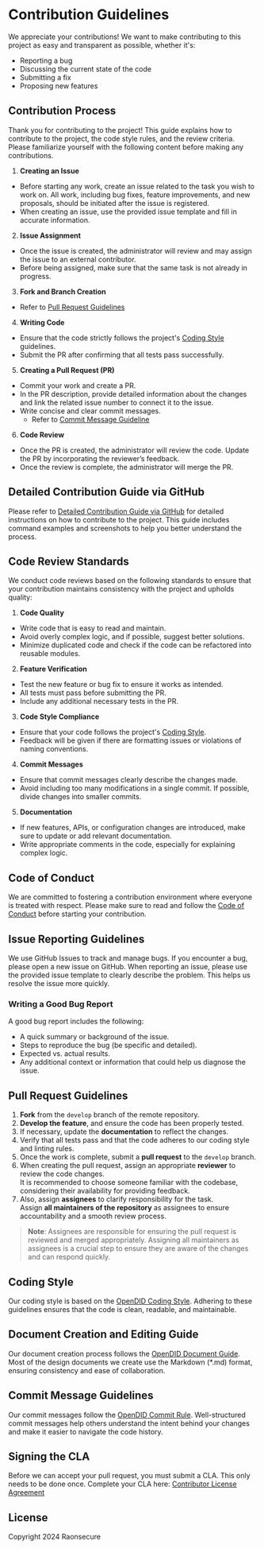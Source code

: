 # Contribution Guidelines
We appreciate your contributions! We want to make contributing to this project as easy and transparent as possible, whether it's:

- Reporting a bug
- Discussing the current state of the code
- Submitting a fix
- Proposing new features

## Contribution Process
Thank you for contributing to the project! This guide explains how to contribute to the project, the code style rules, and the review criteria. Please familiarize yourself with the following content before making any contributions.

1. **Creating an Issue**
  - Before starting any work, create an issue related to the task you wish to work on. All work, including bug fixes, feature improvements, and new proposals, should be initiated after the issue is registered.
  - When creating an issue, use the provided issue template and fill in accurate information.
2. **Issue Assignment**
  - Once the issue is created, the administrator will review and may assign the issue to an external contributor.
  - Before being assigned, make sure that the same task is not already in progress.
3. **Fork and Branch Creation**
  - Refer to [Pull Request Guidelines](#pull-request-guidelines)
4. **Writing Code**
  - Ensure that the code strictly follows the project's [Coding Style](#coding-style) guidelines.
  - Submit the PR after confirming that all tests pass successfully.
5. **Creating a Pull Request (PR)**
  - Commit your work and create a PR.
  - In the PR description, provide detailed information about the changes and link the related issue number to connect it to the issue.
  - Write concise and clear commit messages.
    - Refer to [Commit Message Guideline](#commit-message-guidelines)
6. **Code Review**
  - Once the PR is created, the administrator will review the code. Update the PR by incorporating the reviewer’s feedback.
  - Once the review is complete, the administrator will merge the PR.

## Detailed Contribution Guide via GitHub
Please refer to [Detailed Contribution Guide via GitHub](https://github.com/OmniOneID/did-doc-architecture/blob/main/how_to_contribute_to_open_did.md) for detailed instructions on how to contribute to the project. This guide includes command examples and screenshots to help you better understand the process.

## Code Review Standards
We conduct code reviews based on the following standards to ensure that your contribution maintains consistency with the project and upholds quality:

1. **Code Quality**
  - Write code that is easy to read and maintain.
  - Avoid overly complex logic, and if possible, suggest better solutions.
  - Minimize duplicated code and check if the code can be refactored into reusable modules.
2. **Feature Verification**
  - Test the new feature or bug fix to ensure it works as intended.
  - All tests must pass before submitting the PR.
  - Include any additional necessary tests in the PR.
3. **Code Style Compliance**
  - Ensure that your code follows the project's [Coding Style](#coding-style).
  - Feedback will be given if there are formatting issues or violations of naming conventions.
4. **Commit Messages**
  - Ensure that commit messages clearly describe the changes made.
  - Avoid including too many modifications in a single commit. If possible, divide changes into smaller commits.
5. **Documentation**
  - If new features, APIs, or configuration changes are introduced, make sure to update or add relevant documentation.
  - Write appropriate comments in the code, especially for explaining complex logic.

##  Code of Conduct
We are committed to fostering a contribution environment where everyone is treated with respect. Please make sure to read and follow the [Code of Conduct](CODE_OF_CONDUCT.md) before starting your contribution.

## Issue Reporting Guidelines
We use GitHub Issues to track and manage bugs.
If you encounter a bug, please open a new issue on GitHub. When reporting an issue, please use the provided issue template to clearly describe the problem. This helps us resolve the issue more quickly.

### Writing a Good Bug Report
A good bug report includes the following:
- A quick summary or background of the issue.
- Steps to reproduce the bug (be specific and detailed).
- Expected vs. actual results.
- Any additional context or information that could help us diagnose the issue.

## Pull Request Guidelines
1. **Fork** from the `develop` branch of the remote repository.
2. **Develop the feature**, and ensure the code has been properly tested.
3. If necessary, update the **documentation** to reflect the changes.
4. Verify that all tests pass and that the code adheres to our coding style and linting rules.
5. Once the work is complete, submit a **pull request** to the `develop` branch.
6. When creating the pull request, assign an appropriate **reviewer** to review the code changes.  
   It is recommended to choose someone familiar with the codebase, considering their availability for providing feedback.
7. Also, assign **assignees** to clarify responsibility for the task.  
   Assign **all maintainers of the repository** as assignees to ensure accountability and a smooth review process.

> **Note**: Assignees are responsible for ensuring the pull request is reviewed and merged appropriately. Assigning all maintainers as assignees is a crucial step to ensure they are aware of the changes and can respond quickly.

## Coding Style
Our coding style is based on the [OpenDID Coding Style](https://github.com/OmniOneID/did-doc-architecture/blob/main/docs/rules/coding_style.md). Adhering to these guidelines ensures that the code is clean, readable, and maintainable.

## Document Creation and Editing Guide
Our document creation process follows the [OpenDID Document Guide](https://github.com/OmniOneID/did-doc-architecture/blob/main/docs/guide/docs/write_document_guide.md). Most of the design documents we create use the Markdown (*.md) format, ensuring consistency and ease of collaboration.

## Commit Message Guidelines
Our commit messages follow the [OpenDID Commit Rule](https://github.com/OmniOneID/did-doc-architecture/blob/main/docs/rules/git_code_commit_rule.md). Well-structured commit messages help others understand the intent behind your changes and make it easier to navigate the code history.

## Signing the CLA
Before we can accept your pull request, you must submit a CLA. This only needs to be done once. Complete your CLA here: [Contributor License Agreement](CLA.md)

## License
Copyright 2024 Raonsecure